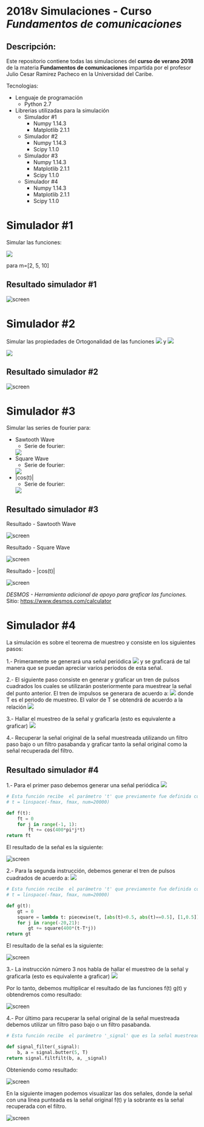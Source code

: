 # 2018v Simulaciones - Curso _Fundamentos de comunicaciones_
<!-- ctrl+k  v -->
## Descripción:
Este repositorio contiene todas las simulaciones del __curso de verano 2018__ de la materia __Fundamentos de comunicaciones__ impartida por el profesor Julio Cesar Ramirez Pacheco en la Universidad del Caribe.

Tecnologias:
- Lenguaje de programación
    - Python 2.7
- Librerias utilizadas para la simulación
    - Simulador #1 
        - Numpy 1.14.3
        - Matplotlib 2.1.1
    - Simulador #2 
        - Numpy 1.14.3
        - Scipy 1.1.0
    - Simulador #3 
        - Numpy 1.14.3
        - Matplotlib 2.1.1
        - Scipy 1.1.0
    - Simulador #4 
        - Numpy 1.14.3
        - Matplotlib 2.1.1
        - Scipy 1.1.0
<!-- ------------------------ -->
# Simulador #1
Simular las funciones: 

<img src="https://latex.codecogs.com/gif.latex?%5Cbegin%7Bmatrix%7D%20%5C%5C%20y_%7B1%7D%28t%29%3D%20%5Csum_%7Bn%3D1%7D%5E%7Bm%7D%20sin%282%5Cpi%20nt%29%20%5C%5C%20%5C%5C%20y_%7B2%7D%28t%29%3D%20%5Csum_%7Bn%3D1%7D%5E%7Bm%7D%5Cleft%20%28%20-1%20%5Cright%20%29%5E%7Bn%7D%20sin%282%5Cpi%20nt%29%20%5Cend%7Bmatrix%7D" /> 

para m=[2, 5, 10]

## Resultado simulador #1
![screen](https://raw.githubusercontent.com/FernandoPrz/2018V-Simuladores-Curso-de-fundamentos/master/Simulador_1/media/result_1.PNG)
<!-- ------------------------ -->

<!-- ------------------------ -->
# Simulador #2
Simular las propiedades de Ortogonalidad de las funciones
<img src="https://latex.codecogs.com/gif.latex?sin%282%5Cpi%20mt%29"/>
y
<img src="https://latex.codecogs.com/gif.latex?cos%282%5Cpi%20mt%29"/>

<img src="https://latex.codecogs.com/gif.latex?Propiedades%3A%20%5Cbegin%7Bmatrix%7D%20%5Cint_%7B-2%7D%5E%7B2%7D%20sin%282%5Cpi%20mt%29sin%282%5Cpi%20nt%29dt%3D%5Cbegin%7BBmatrix%7D%200%20%5Crightarrow%20m%5Cneq%20n%20%5C%5C%20const%20%5Crightarrow%20m%3Dn%20%5Cend%7BBmatrix%7D%20%5C%5C%20%5Cint_%7B-2%7D%5E%7B2%7D%20cos%282%5Cpi%20mt%29cos%282%5Cpi%20nt%29dt%3D%5Cbegin%7BBmatrix%7D%200%20%5Crightarrow%20m%5Cneq%20n%20%5C%5C%20const%20%5Crightarrow%20m%3Dn%20%5Cend%7BBmatrix%7D%20%5C%5C%20%5Cint_%7B-2%7D%5E%7B2%7D%20sin%282%5Cpi%20mt%29cos%282%5Cpi%20nt%29dt%3D0%20%5Cend%7Bmatrix%7D"/>

## Resultado simulador #2
![screen](https://raw.githubusercontent.com/FernandoPrz/2018V-Simuladores-Curso-de-fundamentos/master/Simulador_2/media/result_2.PNG)
<!-- ------------------------ -->

# Simulador #3
Simular las series de fourier para:
- Sawtooth Wave
    -  Serie de fourier:  
    <img src="https://latex.codecogs.com/gif.latex?%5Cfrac%7BA%7D%7B2%7D%20-%20%5Cfrac%7BA%7D%7B%5Cpi%7D%20%5Csum_%7Bn%3D1%7D%5E%7B%5Cinfty%20%7D%5Cfrac%7B1%7D%7Bn%7D%20sin%28nw_%7B0%7D%20t%29" /> 
- Square Wave
    -  Serie de fourier:  
    <img src="https://latex.codecogs.com/gif.latex?%5Csum_%7Bn%3D1%7D%5E%7B%5Cinfty%20%7D%5Cfrac%7B4%7D%7Bn%5Cpi%7D%20sin%28nw_0t%29" /> 
- |cos(t)|
    -  Serie de fourier:  
    <img src="https://latex.codecogs.com/gif.latex?%5Cfrac%7B2%7D%7B%5Cpi%20%7D&plus;%20%5Cfrac%7B4%7D%7B%5Cpi%20%7D%20%5Csum_%7Bn%3D1%7D%5E%7B%5Cinfty%20%7D%5Cfrac%7B%28-1%29%5En%20cos%282nx%29%7D%7B1-4n%5E2%7D"/>

## Resultado simulador #3
Resultado - Sawtooth Wave

![screen](https://raw.githubusercontent.com/FernandoPrz/2018V-Simuladores-Curso-de-fundamentos/master/Simulador_3/media/SawtoothWave.png)

Resultado - Square Wave

![screen](https://raw.githubusercontent.com/FernandoPrz/2018V-Simuladores-Curso-de-fundamentos/master/Simulador_3/media/SquareWave.png)

Resultado - |cos(t)|

![screen](https://raw.githubusercontent.com/FernandoPrz/2018V-Simuladores-Curso-de-fundamentos/master/Simulador_3/media/CosWave.png)

_DESMOS - Herramienta adicional de apoyo para graficar las funciones._ Sitio: https://www.desmos.com/calculator
<!-- ------------------------ -->
# Simulador #4

La simulación es sobre el teorema de muestreo y consiste en los siguientes pasos:

1.- Primeramente se generará una señal periódica
<img src="https://latex.codecogs.com/gif.latex?f%28t%29%20%3D%20%5Csum_%7Bj%3D-1%7D%5E%7B1%7D%20cos%28400%5Cpi%20jt%29"/>
y se graficará de tal manera que se puedan apreciar varios periodos de esta señal.

2.- El siguiente paso consiste en generar y graficar un tren de pulsos cuadrados los cuales se utilizarán posteriormente para muestrear la señal del punto anterior. El tren de impulsos se generara de acuerdo a:
<img src="https://latex.codecogs.com/gif.latex?g%28t%29%20%3D%20%5Csum_%7B-%5Cinfty%7D%5E%7B%5Cinfty%7D%20%5Cprod%20%28400%5Bt-Tj%5D%29"/>
donde T es el periodo de muestreo. El valor de T se obtendrá de acuerdo  a la relación
<img src="https://latex.codecogs.com/gif.latex?T%20%5Cleq%20%5Cfrac%7B1%7D%7B2f_%7Bmax%7D%7D"/>

3.- Hallar el muestreo de la señal y graficarla (esto es equivalente a graficar)
<img src="https://latex.codecogs.com/gif.latex?f_s%20%28t%29%20%3D%20f%28t%29*g%28t%29"/>

4.- Recuperar la señal original de la señal muestreada utilizando un filtro paso bajo o un filtro pasabanda y graficar tanto la señal original como la señal recuperada del filtro.

## Resultado simulador #4
1.- Para el primer paso debemos generar una señal periódica 
<img src="https://latex.codecogs.com/gif.latex?f%28t%29%20%3D%20%5Csum_%7Bj%3D-1%7D%5E%7B1%7D%20cos%28400%5Cpi%20jt%29"/>

``` python
# Esta función recibe  el parámetro 't' que previamente fue definida con la instrucción
# t = linspace(-fmax, fmax, num=20000)

def f(t):
    ft = 0
    for j in range(-1, 1):
        ft += cos(400*pi*j*t)
return ft
```
El resultado de la señal es la siguiente:

![screen](https://raw.githubusercontent.com/FernandoPrz/2018V-Simuladores-Curso-de-fundamentos/master/Simulador_4/media/result_ft.PNG)

2.- Para la segunda instrucción, debemos generar el tren de pulsos cuadrados de acuerdo a:
<img src="https://latex.codecogs.com/gif.latex?g%28t%29%20%3D%20%5Csum_%7B-%5Cinfty%7D%5E%7B%5Cinfty%7D%20%5Cprod%20%28400%5Bt-Tj%5D%29"/>

``` python
# Esta función recibe  el parámetro 't' que previamente fue definida con la instrucción
# t = linspace(-fmax, fmax, num=20000)

def g(t):
    gt = 0
    square = lambda t: piecewise(t, [abs(t)<0.5, abs(t)==0.5], [1,0.5])
    for j in range(-20,21):
        gt += square(400*(t-T*j))
return gt
```
El resultado de la señal es la siguiente:

![screen](https://raw.githubusercontent.com/FernandoPrz/2018V-Simuladores-Curso-de-fundamentos/master/Simulador_4/media/result_gt.PNG)

3.- La instrucción número 3 nos habla de hallar el muestreo de la señal y graficarla (esto es equivalente a graficar)
<img src="https://latex.codecogs.com/gif.latex?f_s%20%28t%29%20%3D%20f%28t%29*g%28t%29"/>

Por lo tanto, debemos multiplicar el resultado de las funciones f(t) g(t) y obtendremos como resultado: 

![screen](https://raw.githubusercontent.com/FernandoPrz/2018V-Simuladores-Curso-de-fundamentos/master/Simulador_4/media/result_fs.PNG)

4.- Por último para recuperar la señal original de la señal muestreada debemos utilizar un filtro paso bajo o un filtro pasabanda.
``` python
# Esta función recibe  el parámetro '_signal' que es la señal muestreada o mejor dicho f(t)*g(t)

def signal_filter(_signal):
    b, a = signal.butter(5, T)
return signal.filtfilt(b, a, _signal) 
```
Obteniendo como resultado:

![screen](https://raw.githubusercontent.com/FernandoPrz/2018V-Simuladores-Curso-de-fundamentos/master/Simulador_4/media/result_filter.PNG)

En la siguiente imagen podemos visualizar las dos señales,  donde la señal con una línea punteada es la señal original f(t) y la sobrante es la señal recuperada con el filtro.

![screen](https://raw.githubusercontent.com/FernandoPrz/2018V-Simuladores-Curso-de-fundamentos/master/Simulador_4/media/result_ft_and_filter.PNG)
<!-- ------------------------ -->